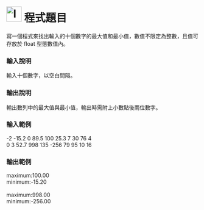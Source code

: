 <h1><img class="alignnone  wp-image-41" src="https://catmaoblog.files.wordpress.com/2016/10/3h9rzur.png" alt="Icon made by Popcorns Arts from www.flaticon.com" width="40" height="40" /> 程式題目</h1>
寫一個程式來找出輸入的十個數字的最大值和最小值，數值不限定為整數，且值可存放於 float 型態數值內。<br>

<h3>輸入說明</h3>
輸入十個數字，以空白間隔。<br>

<h3>輸出說明</h3>
輸出數列中的最大值與最小值，輸出時需附上小數點後兩位數字。<br>

<h3>輸入範例</h3>
-2 -15.2 0 89.5 100 25.3 7 30 76 4<br>
0 3 52.7 998 135 -256 79 95 10 16<br>

<h3>輸出範例</h3>
maximum:100.00<br>
minimum:-15.20<br><br>
maximum:998.00<br>
minimum:-256.00<br>
